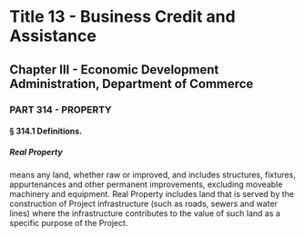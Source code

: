 
# Title 13 - Business Credit and Assistance
## Chapter III - Economic Development Administration, Department of Commerce
### PART 314 - PROPERTY
#### § 314.1 Definitions.
##### Real Property

means any land, whether raw or improved, and includes structures, fixtures, appurtenances and other permanent improvements, excluding moveable machinery and equipment. Real Property includes land that is served by the construction of Project infrastructure (such as roads, sewers and water lines) where the infrastructure contributes to the value of such land as a specific purpose of the Project.
